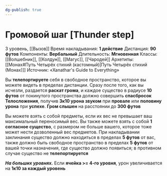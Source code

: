 ```yaml
---
dg-publish: true
---
```

# Громовой шаг [Thunder step]
3 уровень, [[Вызов]]
Время накладывания: **1 действие**
Дистанция: **90 футов**
Компоненты: **Вербальный**
Длительность: **Мгновенная**
Классы: [[Волшебник]], [[Колдун]], [[Магус]], [[Чародей]]
Архетипы: [[Монах#Путь Четырёх стихий (кастомный)|Путь Четырёх стихий (Монах)]]
Источник: «Xanathar's Guide to Everything»

Вы **телепортируете** себя в свободное пространство, которое вы можете видеть в пределах дистанции. Сразу после того, как вы исчезли, раздается **раскат грома**, и каждое существо в радиусе **10 футов** от покинутого пространства должно совершить **спасбросок Телосложения**, получив **3к10 урона звуком** при **провале** или **половину урона** при **успехе**. **Гром слышен** на расстоянии до **300 футов**

Вы можете взять с собой предметы, если их вес не превышает ваш максимальный переносимый вес. Вы также можете взять с собой **1 согласное существо**, с размером не больше вашего, которое тоже может нести дозволенный вес предметов. При накладывании заклинания существо должно находиться в пределах **5 футов** от вас, также должно быть свободное пространство в пределах **5 футов** от вашей точки назначения, где существо должно появиться; в противном случае существо не **телепортируется**

**_На больших уровнях._** Если **ячейка >= 4-го уровня**, урон увеличивается на **1к10 за каждый уровень**